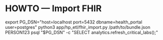 # HOWTO — Import FHIR
export PG_DSN="host=localhost port=5432 dbname=health_portal user=postgres"
python3 app/hp_etl/fhir_import.py /path/to/bundle.json PERSON123
psql "$PG_DSN" -c "SELECT analytics.refresh_critical_labs();"
